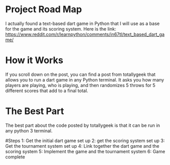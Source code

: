 # Project Road Map

I actually found a text-based dart game in Python that I will use as a base for the game and its scoring system. Here is the link:
https://www.reddit.com/r/learnpython/comments/in67tl/text_based_dart_game/

# How it Works
If you scroll down on the post, you can find a post from totallygeek that allows you to run a dart game in any Python terminal.
It asks you how many players are playing, who is playing, and then randomizes 5 throws for 5 different scores that add to a final total.

# The Best Part
The best part about the code posted by totallygeek is that it can be run in any python 3 terminal.

#Steps
1: Get the initial dart game set up
2: get the scoring system set up
3: Get the tournament system set up
4: Link together the dart game and the scoring system
5: Implement the game and the tournament system
6: Game complete
